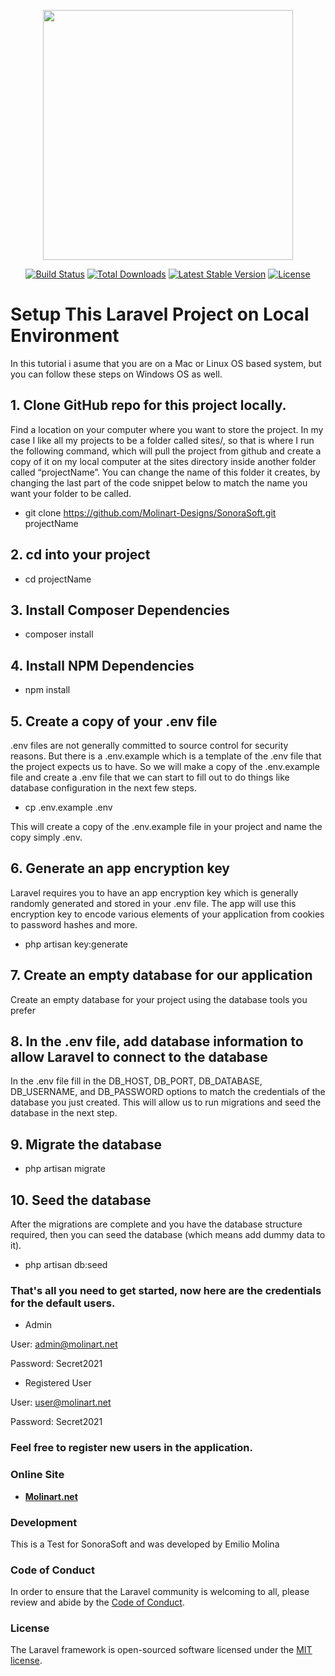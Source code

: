 <p align="center"><a href="https://laravel.com" target="_blank"><img src="https://raw.githubusercontent.com/laravel/art/master/logo-lockup/5%20SVG/2%20CMYK/1%20Full%20Color/laravel-logolockup-cmyk-red.svg" width="400"></a></p>

<p align="center">
<a href="https://travis-ci.org/laravel/framework"><img src="https://travis-ci.org/laravel/framework.svg" alt="Build Status"></a>
<a href="https://packagist.org/packages/laravel/framework"><img src="https://img.shields.io/packagist/dt/laravel/framework" alt="Total Downloads"></a>
<a href="https://packagist.org/packages/laravel/framework"><img src="https://img.shields.io/packagist/v/laravel/framework" alt="Latest Stable Version"></a>
<a href="https://packagist.org/packages/laravel/framework"><img src="https://img.shields.io/packagist/l/laravel/framework" alt="License"></a>
</p>

# Setup This Laravel Project on Local Environment

In this tutorial i asume that you are on a Mac or Linux OS based system, but you can follow these steps on Windows OS as well.


## 1. Clone GitHub repo for this project locally.

Find a location on your computer where you want to store the project. In my case I like all my projects to be a folder called sites/, so that is where I run the following command, which will pull the project from github and create a copy of it on my local computer at the sites directory inside another folder called “projectName”. You can change the name of this folder it creates, by changing the last part of the code snippet below to match the name you want your folder to be called.

- git clone https://github.com/Molinart-Designs/SonoraSoft.git projectName

## 2. cd into your project

- cd projectName

## 3. Install Composer Dependencies

- composer install

## 4. Install NPM Dependencies

- npm install

## 5. Create a copy of your .env file

.env files are not generally committed to source control for security reasons. But there is a .env.example which is a template of the .env file that the project expects us to have. So we will make a copy of the .env.example file and create a .env file that we can start to fill out to do things like database configuration in the next few steps.

- cp .env.example .env

This will create a copy of the .env.example file in your project and name the copy simply .env.

## 6. Generate an app encryption key

Laravel requires you to have an app encryption key which is generally randomly generated and stored in your .env file. The app will use this encryption key to encode various elements of your application from cookies to password hashes and more.

- php artisan key:generate

## 7. Create an empty database for our application

Create an empty database for your project using the database tools you prefer 

## 8. In the .env file, add database information to allow Laravel to connect to the database

In the .env file fill in the DB_HOST, DB_PORT, DB_DATABASE, DB_USERNAME, and DB_PASSWORD options to match the credentials of the database you just created. This will allow us to run migrations and seed the database in the next step.

## 9. Migrate the database

- php artisan migrate

## 10. Seed the database
After the migrations are complete and you have the database structure required, then you can seed the database (which means add dummy data to it).

- php artisan db:seed




### That's all you need to get started, now here are the credentials for the default users.

- Admin

User: admin@molinart.net

Password: Secret2021

- Registered User

User: user@molinart.net

Password: Secret2021


### Feel free to register new users in the application.


### Online Site
- **[Molinart.net](https://molinart.net)**

### Development

This is a Test for SonoraSoft and was developed by Emilio Molina


### Code of Conduct

In order to ensure that the Laravel community is welcoming to all, please review and abide by the [Code of Conduct](https://laravel.com/docs/contributions#code-of-conduct).

### License

The Laravel framework is open-sourced software licensed under the [MIT license](https://opensource.org/licenses/MIT).

